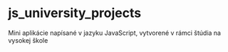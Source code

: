 # js_university_projects
Mini aplikácie napísané v jazyku JavaScript, vytvorené v rámci štúdia na vysokej škole
